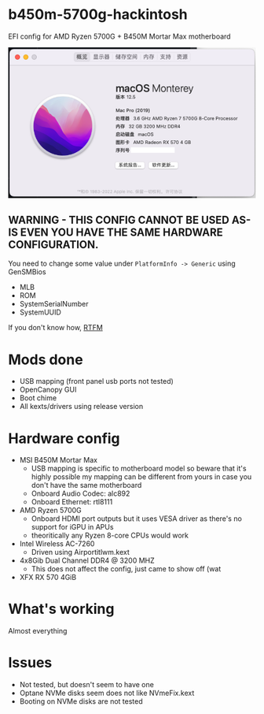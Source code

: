 # b450m-5700g-hackintosh
EFI config for AMD Ryzen 5700G + B450M Mortar Max motherboard

![systeminfo](./screenshots/systeminfo.png)

## WARNING - THIS CONFIG CANNOT BE USED AS-IS EVEN YOU HAVE THE SAME HARDWARE CONFIGURATION. 

You need to change some value under `PlatformInfo -> Generic` using GenSMBios
- MLB
- ROM
- SystemSerialNumber
- SystemUUID

If you don't know how, [RTFM](https://dortania.github.io/OpenCore-Post-Install/universal/iservices.html#making-en0-show-as-built-in)

# Mods done
- USB mapping (front panel usb ports not tested)
- OpenCanopy GUI
- Boot chime
- All kexts/drivers using release version

# Hardware config
- MSI B450M Mortar Max
  - USB mapping is specific to motherboard model so beware that it's highly possible my mapping can be different from yours in case you don't have the same motherboard
  - Onboard Audio Codec: alc892
  - Onboard Ethernet: rtl8111
- AMD Ryzen 5700G
  - Onboard HDMI port outputs but it uses VESA driver as there's no support for iGPU in APUs
  - theoritically any Ryzen 8-core CPUs would work
- Intel Wireless AC-7260
  - Driven using Airportitlwm.kext
- 4x8Gib Dual Channel DDR4 @ 3200 MHZ
  - This does not affect the config, just came to show off (wat
- XFX RX 570 4GiB

# What's working
Almost everything

# Issues
- Not tested, but doesn't seem to have one
- Optane NVMe disks seem does not like NVmeFix.kext
- Booting on NVMe disks are not tested
